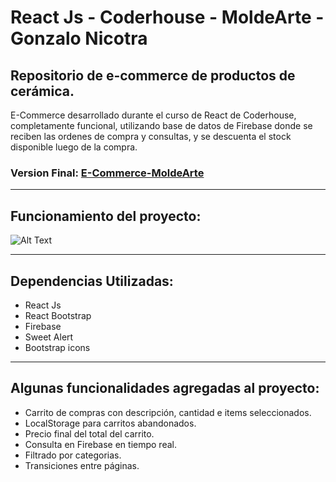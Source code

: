 # React Js - Coderhouse - MoldeArte - Gonzalo Nicotra

## Repositorio de e-commerce de productos de cerámica.


E-Commerce desarrollado durante el curso de React de Coderhouse, completamente funcional, utilizando base de datos de Firebase donde se reciben las ordenes de compra y consultas, y se descuenta el stock disponible luego de la compra.


### Version Final: [E-Commerce-MoldeArte](https://molde-arte-nicotra.vercel.app/)

---
## Funcionamiento del proyecto:

![Alt Text](MoldeArte.gif)

---

## Dependencias Utilizadas:
* React Js
* React Bootstrap
* Firebase
* Sweet Alert
* Bootstrap icons

---
## Algunas funcionalidades agregadas al proyecto:
* Carrito de compras con descripción, cantidad e items seleccionados.
* LocalStorage para carritos abandonados.
* Precio final del total del carrito.
* Consulta en Firebase en tiempo real.
* Filtrado por categorias.
* Transiciones entre páginas.